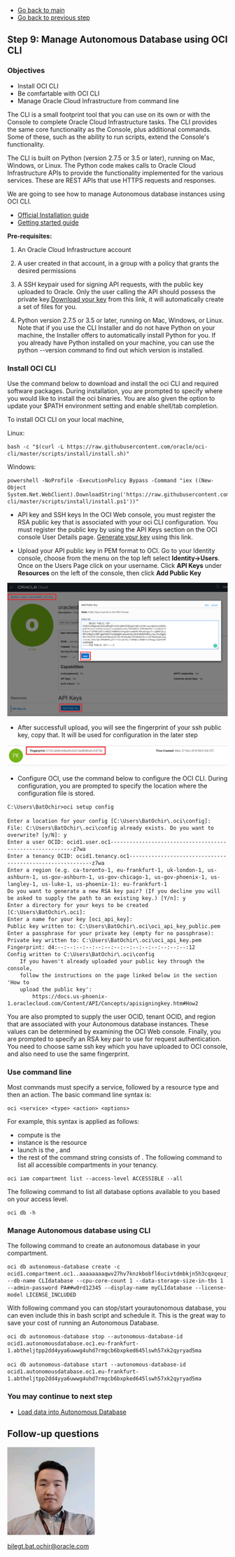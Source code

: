 - [Go back to main](/README.md)
- [Go back to previous step](/step8.md)

## Step 9: Manage Autonomous Database using OCI CLI

### Objectives ###
- Install OCI CLI 
- Be comfartable with OCI CLI
- Manage Oracle Cloud Infrastructure from command line

The CLI is a small footprint tool that you can use on its own or with the Console to complete Oracle Cloud Infrastructure tasks. The CLI provides the same core functionality as the Console, plus additional commands. Some of these, such as the ability to run scripts, extend the Console's functionality.

The CLI is built on Python (version 2.7.5 or 3.5 or later), running on Mac, Windows, or Linux. The Python code makes calls to Oracle Cloud Infrastructure APIs to provide the functionality implemented for the various services. These are REST APIs that use HTTPS requests and responses. 

We are going to see how to manage Autonomous database instances using OCI CLI.

- [Official Installation guide](https://docs.cloud.oracle.com/iaas/Content/API/SDKDocs/cliinstall.htm)
- [Getting started guide](https://docs.cloud.oracle.com/iaas/Content/API/SDKDocs/cliusing.htm#StartingCLI)

**Pre-requisites:**
1. An Oracle Cloud Infrastructure account
2. A user created in that account, in a group with a policy that grants the desired permissions
3. A SSH keypair used for signing API requests, with the public key uploaded to Oracle. Only the user calling the API should possess the private key.[Download your key](https://www.oci-workshop.com/keys/) from this link, it will automatically create a set of files for you.

4. Python version 2.7.5 or 3.5 or later, running on Mac, Windows, or Linux. Note that if you use the CLI Installer and do not have Python on your machine, the Installer offers to automatically install Python for you. If you already have Python installed on your machine, you can use the python --version command to find out which version is installed.

### Install OCI CLI ###

Use the command below to download and install the oci CLI and required software packages. During installation, you are prompted to specify where you would like to install the oci binaries. You are also given the option to update your $PATH environment setting and enable shell/tab completion.

To install OCI CLI on your local machine, 

Linux:

   ``` 
   bash -c "$(curl -L https://raw.githubusercontent.com/oracle/oci-cli/master/scripts/install/install.sh)"
   ```

Windows:

   ```
   powershell -NoProfile -ExecutionPolicy Bypass -Command "iex ((New-Object System.Net.WebClient).DownloadString('https://raw.githubusercontent.com/oracle/oci-cli/master/scripts/install/install.ps1'))"
   ```

- API key and SSH keys
In the OCI Web console, you must register the RSA public key that is associated with your oci CLI configuration. You must register the public key by using the API Keys section on the OCI console User Details page. [Generate your key](https://www.oci-workshop.com/keys/) using this link.  
   
- Upload your API public key in PEM format to OCI. Go to your Identity console, choose from the menu on the top left select **Identity->Users**. Once on the Users Page click on your username. Click **API Keys** under **Resources** on the left of the console, then click **Add Public Key**

![](/images/step9/0.API.PNG)

- After successfull upload, you will see the fingerprint of your ssh public key, copy that. It will be used for configuration in the later step

![](/images/step9/0.API-cont1.PNG)

- Configure OCI, use the command below to configure the OCI CLI. During configuration, you are prompted to specify the location where the configuration file is stored. 

```
C:\Users\BatOchir>oci setup config

Enter a location for your config [C:\Users\BatOchir\.oci\config]:
File: C:\Users\BatOchir\.oci\config already exists. Do you want to overwrite? [y/N]: y
Enter a user OCID: ocid1.user.oc1----------------------------------------------------------z7wa
Enter a tenancy OCID: ocid1.tenancy.oc1----------------------------------------------------------z7wa
Enter a region (e.g. ca-toronto-1, eu-frankfurt-1, uk-london-1, us-ashburn-1, us-gov-ashburn-1, us-gov-chicago-1, us-gov-phoenix-1, us-langley-1, us-luke-1, us-phoenix-1): eu-frankfurt-1
Do you want to generate a new RSA key pair? (If you decline you will be asked to supply the path to an existing key.) [Y/n]: y
Enter a directory for your keys to be created [C:\Users\BatOchir\.oci]:
Enter a name for your key [oci_api_key]:
Public key written to: C:\Users\BatOchir\.oci\oci_api_key_public.pem
Enter a passphrase for your private key (empty for no passphrase):
Private key written to: C:\Users\BatOchir\.oci\oci_api_key.pem
Fingerprint: d4:--:--:--:--:--:--:--:--:--:--:--:--:--:--:12
Config written to C:\Users\BatOchir\.oci\config
    If you haven't already uploaded your public key through the console,
    follow the instructions on the page linked below in the section 'How to
    upload the public key':
        https://docs.us-phoenix-1.oraclecloud.com/Content/API/Concepts/apisigningkey.htm#How2

```

You are also prompted to supply the user OCID, tenant OCID, and region that are associated with your Autonomous database instances. These values can be determined by examining the OCI Web console. 
Finally, you are prompted to specify an RSA key pair to use for request authentication. You need to choose same ssh key which you have uploaded to OCI console, and also need to use the same fingerprint.

### Use command line ###
Most commands must specify a service, followed by a resource type and then an action. The basic command line syntax is:
```
oci <service> <type> <action> <options>
```

For example, this syntax is applied as follows:

- compute is the <service>
- instance is the resource <type>
- launch is the <action>, and
- the rest of the command string consists of <options>.
The following command to list all accessible compartments in your tenancy.

```
oci iam compartment list --access-level ACCESSIBLE --all
```
The following command to list all database options available to you based on your access level.
```
oci db -h
```
### Manage Autonomous database using CLI ###

The following command to create an autonomous database in your compartment.
```
oci db autonomous-database create -c ocid1.compartment.oc1..aaaaaaaaqwv27hv7knzkbobfl6ucivtdmbkjn5h3cqxqeuzj2ac6ahkdioiq --db-name CLIdatabase --cpu-core-count 1 --data-storage-size-in-tbs 1 --admin-password PA##w0rd12345 --display-name myCLIdatabase --license-model LICENSE_INCLUDED
```

With following command you can stop/start yourautonomous database, you can even include this in bash script and schedule it. This is the great way to save your cost of running an Autonomous Database.

```
oci db autonomous-database stop --autonomous-database-id ocid1.autonomousdatabase.oc1.eu-frankfurt-1.abtheljtpp2dd4yya6uwwg4uhd7rmgcb6bxpked645lswh57xk2qyryad5ma

oci db autonomous-database start --autonomous-database-id ocid1.autonomousdatabase.oc1.eu-frankfurt-1.abtheljtpp2dd4yya6uwwg4uhd7rmgcb6bxpked645lswh57xk2qyryad5ma
```

### You may continue to next step ###
- [Load data into Autonomous Database](step10.md)

## Follow-up questions

![](./images/bilegt.jpg)

[bilegt.bat.ochir@oracle.com](mailto:bilegt.bat.ochir@oracle.com)
